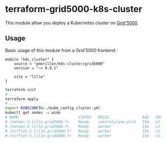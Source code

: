 # terraform-grid5000-k8s-cluster

This module allow you deploy a Kubernetes cluster on [Grid'5000](https://www.grid5000.fr).

## Usage

Basic usage of this module from a Grid'5000 frontend :

```hcl
module "k8s_cluster" {
    source = "pmorillon/k8s-cluster/grid5000"
    version = "~> 0.0.1"

    site = "lille"
}
```

```sh
terraform init
# ...
terraform apply
# ...
export KUBECONFIG=./kube_config_cluster.yml
kubectl get nodes -o wide  
# NAME                           STATUS   ROLES               AGE   VERSION   INTERNAL-IP   EXTERNAL-IP   OS-IMAGE                       KERNEL-VERSION    CONTAINER-RUNTIME
# chetemi-3.lille.grid5000.fr    Ready    controlplane,etcd   15m   v1.19.4   172.16.37.3   <none>        Debian GNU/Linux 10 (buster)   4.19.0-13-amd64   docker://19.3.14
# chetemi-8.lille.grid5000.fr    Ready    worker              15m   v1.19.4   172.16.37.8   <none>        Debian GNU/Linux 10 (buster)   4.19.0-13-amd64   docker://19.3.14
# chifflet-2.lille.grid5000.fr   Ready    worker              15m   v1.19.4   172.16.38.2   <none>        Debian GNU/Linux 10 (buster)   4.19.0-13-amd64   docker://19.3.14
# chifflet-5.lille.grid5000.fr   Ready    worker              15m   v1.19.4   172.16.38.5   <none>        Debian GNU/Linux 10 (buster)   4.19.0-13-amd64   docker://19.3.14
```